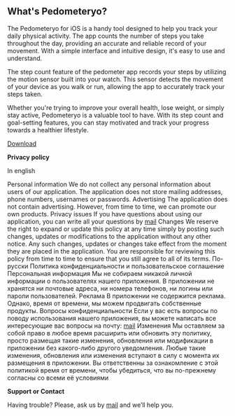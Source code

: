 ## What's Pedometeryo?

The Pedometeryo for iOS is a handy tool designed to help you track your daily physical activity. The app counts the number of steps you take throughout the day, providing an accurate and reliable record of your movement. With a simple interface and intuitive design, it's easy to use and understand.

The step count feature of the pedometer app records your steps by utilizing the motion sensor built into your watch. This sensor detects the movement of your device as you walk or run, allowing the app to accurately track your steps taken.

Whether you're trying to improve your overall health, lose weight, or simply stay active, Pedometeryo is a valuable tool to have. With its step count and goal-setting features, you can stay motivated and track your progress towards a healthier lifestyle.

[Download](https://apps.apple.com/apps/id6446204650)

**Privacy policy**

In english

Personal information
We do not collect any personal information about users of our
application.
The application does not store mailing addresses, phone
numbers, usernames or passwords.
Advertising
The application does not contain advertising. However, from time
to time, we can promote our own products.
Privacy issues
If you have questions about using our application, you can write
all your questions by [mail](mailto:viktorianecc@gmail.com)
Changes
We reserve the right to expand or update this policy at any time
simply by posting such changes, updates or modifications to the
application without any other notice. Any such changes, updates
or changes take effect from the moment they are placed in the
application. You are responsible for reviewing this policy from
time to time to ensure that you still agree to all of its terms.
По-русски
Политика конфиденциальности и пользовательское
соглашение
Персональная информация
Мы не собираем никакой личной информации о пользователях нашего
приложения.
В приложении не хранятся ни почтовые адреса, ни номера телефонов, ни
логины или пароли пользователей.
Реклама
В приложении не содержится реклама. Однако, время от времени, мы можем
продвигать собственные продукты.
Вопросы конфиденциальности
Если у вас есть вопросы по поводу использования нашего приложения, вы
можете написать все интересующие вас вопросы на почту:
[mail](mailto:viktorianecc@gmail.com)
Изменения
Мы оставляем за собой право в любое время расширить или обновить эту
политику, просто размещая такие изменения, обновления или модификации в
приложении без какого-либо другого уведомления. Любые такие изменения,
обновления или изменения вступают в силу с момента их размещения в
приложении. Вы ответственны за ознакомление с этой политикой время от
времени, чтобы убедиться, что вы по-прежнему согласны со всеми её
условиями

**Support or Contact**

Having trouble? Please, ask us by [mail](mailto:viktorianecc@gmail.com) and we’ll help you.
